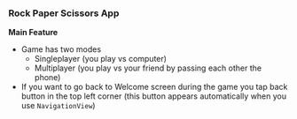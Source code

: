 ### Rock Paper Scissors App 

**Main Feature**

- Game has two modes
    - Singleplayer (you play vs computer)
    - Multiplayer (you play vs your friend by passing each other the phone)
- If you want to go back to Welcome screen during the game you tap back button in the top left corner (this button appears automatically when you use `NavigationView`)
